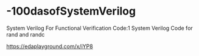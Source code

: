 # -100dasofSystemVerilog
System Verilog For Functional Verification
Code:1 System Verilog Code for rand and randc

https://edaplayground.com/x/iYP8
